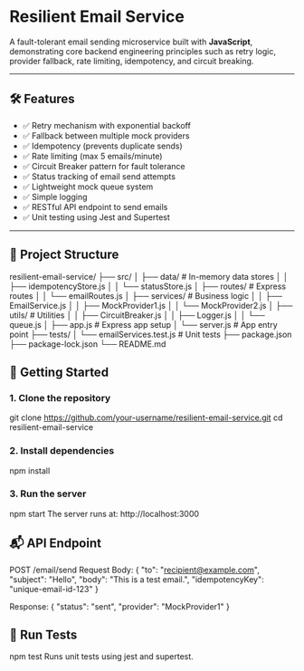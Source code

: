 # Resilient Email Service

A fault-tolerant email sending microservice built with **JavaScript**, demonstrating core backend engineering principles such as retry logic, provider fallback, rate limiting, idempotency, and circuit breaking.

---

## 🛠 Features

- ✅ Retry mechanism with exponential backoff  
- ✅ Fallback between multiple mock providers  
- ✅ Idempotency (prevents duplicate sends)  
- ✅ Rate limiting (max 5 emails/minute)  
- ✅ Circuit Breaker pattern for fault tolerance  
- ✅ Status tracking of email send attempts  
- ✅ Lightweight mock queue system  
- ✅ Simple logging  
- ✅ RESTful API endpoint to send emails  
- ✅ Unit testing using Jest and Supertest

---

## 📁 Project Structure

resilient-email-service/
├── src/
│ ├── data/ # In-memory data stores
│ │ ├── idempotencyStore.js
│ │ └── statusStore.js
│ ├── routes/ # Express routes
│ │ └── emailRoutes.js
│ ├── services/ # Business logic
│ │ ├── EmailService.js
│ │ ├── MockProvider1.js
│ │ └── MockProvider2.js
│ ├── utils/ # Utilities
│ │ ├── CircuitBreaker.js
│ │ ├── Logger.js
│ │ └── queue.js
│ ├── app.js # Express app setup
│ └── server.js # App entry point
├── tests/
│ └── emailServices.test.js # Unit tests
├── package.json
├── package-lock.json
└── README.md

## 🚀 Getting Started

### 1. Clone the repository

git clone https://github.com/your-username/resilient-email-service.git
cd resilient-email-service

### 2. Install dependencies
npm install

### 3. Run the server
npm start
The server runs at: http://localhost:3000

## 📬 API Endpoint
POST /email/send
Request Body:
{
  "to": "recipient@example.com",
  "subject": "Hello",
  "body": "This is a test email.",
  "idempotencyKey": "unique-email-id-123"
}

Response:
{
  "status": "sent",
  "provider": "MockProvider1"
}

## 🧪 Run Tests
npm test
Runs unit tests using jest and supertest.
